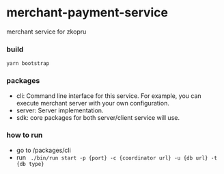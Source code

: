 # merchant-payment-service
merchant service for zkopru

### build
```shell
yarn bootstrap
```

### packages
- cli: Command line interface for this service. For example, you can execute merchant server with your own configuration.
- server: Server implementation.
- sdk: core packages for both server/client service will use.

### how to run
- go to /packages/cli
- run ``` ./bin/run start -p {port} -c {coordinator url} -u {db url} -t {db type}```
